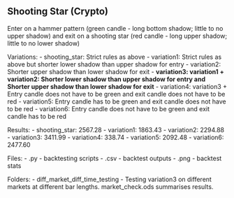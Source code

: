 ## Shooting Star (Crypto)

Enter on a hammer pattern (green candle - long bottom shadow; little to no upper shadow) and exit on a shooting star (red candle - long upper shadow; little to no lower shadow)

Variations:
    - shooting_star: Strict rules as above
    - variation1: Strict rules as above but shorter lower shadow than upper shadow for entry
    - variation2: Shorter upper shadow than lower shadow for exit
    - **variation3: variation1 + variation2: Shorter lower shadow than upper shadow for entry and Shorter upper shadow than lower shadow for exit**
    - variation4: variation3 + Entry candle does not have to be green and exit candle does not have to be red
    - variation5: Entry candle has to be green and exit candle does not have to be red
    - variation6: Entry candle does not have to be green and exit candle has to be red  
    
Results:
    - shooting_star: 2567.28
    - variation1: 1863.43
    - variation2: 2294.88
    - variation3: 3411.99
    - variation4: 338.74
    - variation5: 2092.48
    - variation6: 2477.60
    
Files:
    - .py - backtesting scripts
    - .csv - backtest outputs
    - .png - backtest stats
    
Folders:
    - diff_market_diff_time_testing - Testing variation3 on different markets at different bar lengths. market_check.ods summarises results.